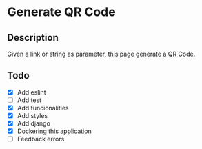 # Generate QR Code
## Description
Given a link or string as parameter, this page generate a QR Code.

## Todo
- [x] Add eslint
- [ ] Add test
- [x] Add funcionalities
- [x] Add styles
- [x] Add django
- [x] Dockering this application
- [ ] Feedback errors
